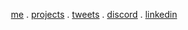 
<p align="center">
    <a href="https://rolandlepcha.vercel.app/">me</a> .
    <a href="https://rolandlepcha.vercel.app#__projects">projects</a> .
    <a href="https://x.com/vacgcvsaintz">tweets</a> .
    <a href="https://discord.com/channels/@me">discord</a> .
    <a href="https://www.linkedin.com/in/roland-lepcha/">linkedin</a> 
</p>
